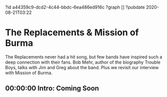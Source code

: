 ?id a44359c9-dcd2-4c44-bbdc-6ea486ed916c
?graph []
?pubdate 2020-08-21T03:22

# The Replacements & Mission of Burma

The Replacements never had a hit song, but few bands have inspired such a deep connection with their fans. Bob Mehr, author of the biography Trouble Boys, talks with Jim and Greg about the band. Plus we revisit our interview with Mission of Burma.


## 00:00:00 Intro: Coming Soon

